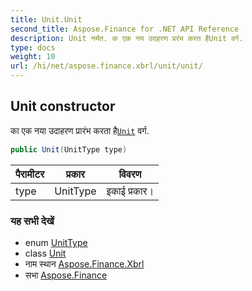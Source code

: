 ```yaml
---
title: Unit.Unit
second_title: Aspose.Finance for .NET API Reference
description: Unit नर्मत. क एक नय उदहरण प्ररंभ करत हैUnit वर्ग.
type: docs
weight: 10
url: /hi/net/aspose.finance.xbrl/unit/unit/
---
```

## Unit constructor

का एक नया उदाहरण प्रारंभ करता है[`Unit`](../) वर्ग.

```csharp
public Unit(UnitType type)
```

| पैरामीटर | प्रकार | विवरण |
| --- | --- | --- |
| type | UnitType | इकाई प्रकार। |

### यह सभी देखें

* enum [UnitType](../../unittype/)
* class [Unit](../)
* नाम स्थान [Aspose.Finance.Xbrl](../../unit/)
* सभा [Aspose.Finance](../../../)


